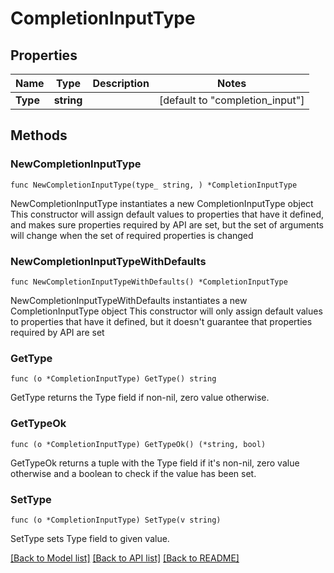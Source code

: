 # CompletionInputType

## Properties

Name | Type | Description | Notes
------------ | ------------- | ------------- | -------------
**Type** | **string** |  | [default to "completion_input"]

## Methods

### NewCompletionInputType

`func NewCompletionInputType(type_ string, ) *CompletionInputType`

NewCompletionInputType instantiates a new CompletionInputType object
This constructor will assign default values to properties that have it defined,
and makes sure properties required by API are set, but the set of arguments
will change when the set of required properties is changed

### NewCompletionInputTypeWithDefaults

`func NewCompletionInputTypeWithDefaults() *CompletionInputType`

NewCompletionInputTypeWithDefaults instantiates a new CompletionInputType object
This constructor will only assign default values to properties that have it defined,
but it doesn't guarantee that properties required by API are set

### GetType

`func (o *CompletionInputType) GetType() string`

GetType returns the Type field if non-nil, zero value otherwise.

### GetTypeOk

`func (o *CompletionInputType) GetTypeOk() (*string, bool)`

GetTypeOk returns a tuple with the Type field if it's non-nil, zero value otherwise
and a boolean to check if the value has been set.

### SetType

`func (o *CompletionInputType) SetType(v string)`

SetType sets Type field to given value.



[[Back to Model list]](../README.md#documentation-for-models) [[Back to API list]](../README.md#documentation-for-api-endpoints) [[Back to README]](../README.md)


